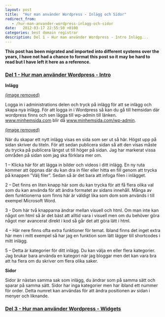 ```yaml
---
layout: post
title:  "Hur man använder Wordpress - Inlägg och Sidor"
redirect_from:
   - /hur-man-anvander-wordpress-inlagg-och-sidor
date:   2012-03-17 22:55:50 +0100
categories: best domain registrar
description: Del 1 - Hur man använder Wordpress - Intro Inlägg...
---
```


**This post has been migrated and imported into different systems over the years, I have not had a chance to format this post so it may be hard to read but I have left it here as a reference.**

### [Del 1 - Hur man använder Wordpress - Intro](http://markustenghamn.se/hur-man-anvander-wordpress-intro/)

  
**Inlägg**  
  
[(image removed)](http://markustenghamn.se/wp-content/uploads/2012/03/inlagg.png)  
  
 Logga in i administrations delen och tryck på inlägg för att se inlägg och skapa nya inlägg. För att logga in i Wordpress så kan du gå till hemsidan där wordpress finns och sen lägga till wp-admin till länken. www.minhemsida.com blir då www.minhemsida.com/wp-admin.  
  
[(image removed)](http://markustenghamn.se/wp-content/uploads/2012/03/inlagg2.png)  
  
 När du skapar ett nytt inlägg visas en sida som ser ut så här. Högst upp på sidan skriver du titeln. För att sedan publicera sidan så att den visas måste du trycka på publicera längst ut till höger på sidan. Jag har markerat vissa områden på sidan som jag ska förklara mer om.  
  
 1 – Klicka här för att lägga in bilder och videos i ditt inlägg. En ny ruta kommer att öppnas där du kan dra in filer eller hitta en fill genom att trycka på knappen ”Välj filer”. Sedan så är det bara att infoga filen i inlägget.  
  
 2 – Det finns en liten knapp här som du kan trycka för att få flera olika val som du kan använda för att ändra formatet av sidans innehåll. Många av dem funktionerna som finns här är väldigt lika som dom som används i till exempel Microsoft Word.  
  
 3 - Dom här två knapparna ändrar mellan visuell och html. Om man inte kan något om html så är det bäst att alltid vara i visuell men om du behöver göra något mer avancerat direkt i kod så går det att göra lätt i html.  
  
 4 – Här nere finns ofta extra funktioner för temat. Ibland finns det inget extra här men i mitt exempel så har jag en funktion som lätt lägger till shortcodes i mitt inlägg.  
  
 5 – Detta är kategorier för ditt inlägg. Du kan välja en eller flera kategorier. Jag brukar bara använda en kategori när jag bloggar men det kan vara bra att ha flera om du skriver om flera olika saker.  
  
**Sidor**  
  
 Sidor är nästan samma sak som inlägg, du ändrar som på samma sätt och sparar på samma sätt. Sidor har inga kategorier men har ibland ett nummer för order. Detta numret kan användas för att ändra positionen av sidan i menyer och liknande.  
### [Del 3 - Hur man använder Wordpress - Widgets](http://markustenghamn.se/hur-man-anvander-wordpress-widgets/)
